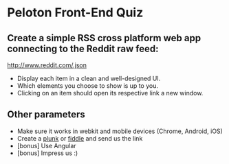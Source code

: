 Peloton Front-End Quiz
======================

## Create a simple RSS cross platform web app connecting to the Reddit raw feed:

<http://www.reddit.com/.json>

- Display each item in a clean and well-designed UI. 
- Which elements you choose to show is up to you.
- Clicking on an item should open its respective link a new window.

## Other parameters

- Make sure it works in webkit and mobile devices (Chrome, Android, iOS)
- Create a [plunk](http://plnkr.co) or [fiddle](http://jsfiddle.net) and send us the link 
- [bonus] Use Angular
- [bonus] Impress us :)
